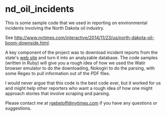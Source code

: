 # nd_oil_incidents
This is some sample code that we used in reporting on environmental incidents involving the North Dakota oil industry.

See http://www.nytimes.com/interactive/2014/11/23/us/north-dakota-oil-boom-downside.html.

A key component of the project was to download incident reports from the state's <a href="http://www.ndhealth.gov/ehs/spills/">web site</a> and turn it into an analyzable database. The code samples (written in Ruby)  will give you a rough idea of how we used the Watir browser emulator to do the downloading, Nokogiri to do the parsing, with some Regex to pull information out of the PDF files.

I would never argue that this code is the best code ever, but it worked for us and might help other reporters who want a rough idea of how one might approach stories that involve scraping and parsing.

Please contact me at rgebeloff@nytimes.com if you have any questions or suggestions.
